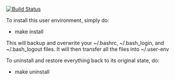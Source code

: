 [![Build Status](https://travis-ci.org/rhrhunter/user-env.svg?branch=master)](https://travis-ci.org/rhrhunter/user-env)

To install this user environment, simply do:

* make install

This will backup and overwrite your ~/.bashrc, ~/.bash_login, and
~/.bash_logout files. It will then transfer all the files into ~/.user-env

To uninstall and restore everything back to its original state, do:

* make uninstall


